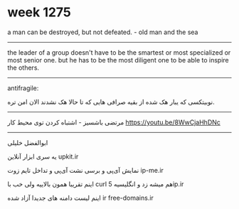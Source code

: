 # week 1275
a man can be destroyed, but not defeated. - old man and the sea

---

the leader of a group doesn't have to be the smartest or most specialized or most senior one. but he has to be the most diligent one to be able to inspire the others.

---

antifragile:

نوبیتکسی که یبار هک شده از بقیه صرافی هایی که تا حالا هک نشدند الان امن تره.

---

مرتضی باشسیز - اشتباه کردن توی محیط کار
https://youtu.be/8WwCjaHhDNc

---

ابوالفضل خلیلی

یه سری ابزار آنلاین 
upkit.ir

نمایش آی‌پی و برسی نشت آی‌پی و تداخل تایم زوت
ip-me.ir

اینم تقریبا همون بالاییه ولی خب با curl هم میشه زد و انگلیسیه 
5ip.ir

اینم لیست دامنه های جدیدا آزاد شده ir
free-domains.ir
